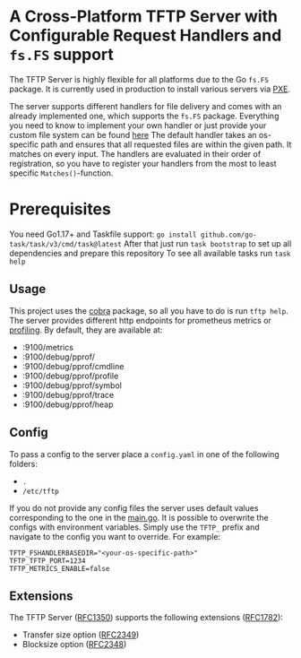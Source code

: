 # A Cross-Platform TFTP Server with Configurable Request Handlers and `fs.FS` support

The TFTP Server is highly flexible for all platforms due to the Go `fs.FS` package.
It is currently used in production to install various servers via [PXE](https://en.wikipedia.org/wiki/Preboot_Execution_Environment).

The server supports different handlers for file delivery and comes with an already implemented one, which supports the `fs.FS` package.
Everything you need to know to implement your own handler or just provide your custom file system can be found [here](./cmd/serve.go)
The default handler takes an os-specific path and ensures that all requested files are within the given path. It matches on every input.
The handlers are evaluated in their order of registration, so you have to register your handlers from the most to least specific `Matches()`-function.

# Prerequisites
You need Go1.17+ and Taskfile support: `go install github.com/go-task/task/v3/cmd/task@latest`
After that just run `task bootstrap` to set up all dependencies and prepare this repository
To see all available tasks run `task help`

## Usage
This project uses the [cobra](https://github.com/spf13/cobra) package, so all you have to do is run `tftp help`.
The server provides different http endpoints for prometheus metrics or [profiling](https://pkg.go.dev/net/http/pprof). By default, they are available at:
- :9100/metrics
- :9100/debug/pprof/
- :9100/debug/pprof/cmdline
- :9100/debug/pprof/profile
- :9100/debug/pprof/symbol
- :9100/debug/pprof/trace
- :9100/debug/pprof/heap



## Config
To pass a config to the server place a `config.yaml` in one of the following folders:
- `.`
- `/etc/tftp`

If you do not provide any config files the server uses default values corresponding to the one in the [main.go](./cmd/main.go).
It is possible to overwrite the configs with environment variables.
Simply use the `TFTP_` prefix and navigate to the config you want to override. For example:
```console
TFTP_FSHANDLERBASEDIR="<your-os-specific-path>"
TFTP_TFTP_PORT=1234
TFTP_METRICS_ENABLE=false
```

## Extensions
The TFTP Server ([RFC1350](https://datatracker.ietf.org/doc/html/rfc1350/)) supports the following extensions ([RFC1782](https://datatracker.ietf.org/doc/html/rfc1782)):
- Transfer size option ([RFC2349](https://datatracker.ietf.org/doc/html/rfc2349))
- Blocksize option ([RFC2348](https://datatracker.ietf.org/doc/html/rfc2348))
